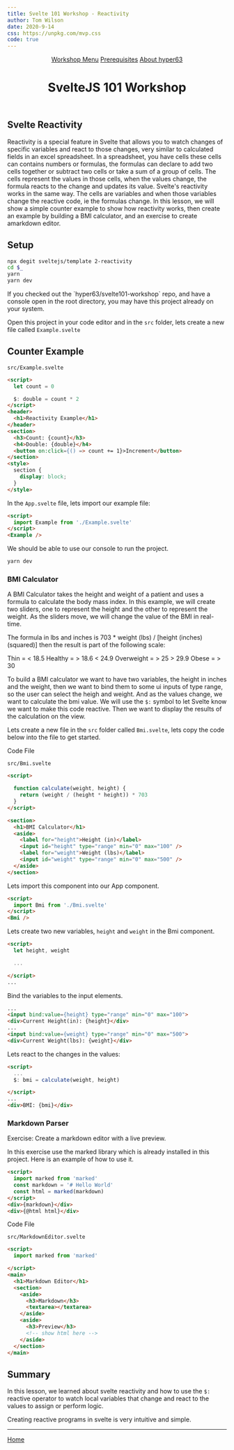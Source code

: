 ```yaml
---
title: Svelte 101 Workshop - Reactivity 
author: Tom Wilson
date: 2020-9-14
css: https://unpkg.com/mvp.css
code: true
---
```


<header>
  <nav>
    <a href="/">Workshop Menu</a>
    <a href="/z-prereqs">Prerequisites</a>
    <a href="/hyper63">About hyper63</a>
  </nav>
  <h1>SvelteJS 101 Workshop</h1>
</header>

<main>

## Svelte Reactivity

Reactivity is a special feature in Svelte that allows you to watch changes of specific variables and react to those changes, very similar to calculated fields in an excel spreadsheet. In a spreadsheet, you have cells these cells can contains numbers or formulas, the formulas can declare to add two cells together or subtract two cells or take a sum of a group of cells. The cells represent the values in those cells, when the values change, the formula reacts to the change and updates its value. Svelte's reactivity works in the same way. The cells are variables and when those variables change the reactive code, ie the formulas change. In this lesson, we will show a simple counter example to show how reactivity works, then create an example by building a BMI calculator, and an exercise to create amarkdown editor. 

## Setup

``` sh
npx degit sveltejs/template 2-reactivity
cd $_
yarn
yarn dev
```

<article><aside>
If you checked out the `hyper63/svelte101-workshop` repo, and have a console open in the root directory, you may have this project already on your system.
</aside></article>

Open this project in your code editor and in the `src` folder, lets create a new file called `Example.svelte` 

## Counter Example

```
src/Example.svelte
```

``` html
<script>
  let count = 0

  $: double = count * 2
</script>
<header>
  <h1>Reactivity Example</h1>
</header>
<section>
  <h3>Count: {count}</h3>
  <h4>Double: {double}</h4>
  <button on:click={() => count += 1}>Increment</button>
</section>
<style>
  section {
    display: block;
  }
</style>
```

In the `App.svelte` file, lets import our example file:

``` html
<script>
  import Example from './Example.svelte'
</script>
<Example />
```

We should be able to use our console to run the project.

``` sh
yarn dev
```

### BMI Calculator

A BMI Calculator takes the height and weight of a patient and uses a formula to calculate the body mass index. In this example, we will create two sliders, one to represent the height and the other to represent the weight. As the sliders move, we will change the value of the BMI in real-time.

The formula in lbs and inches is 703 * weight (lbs) / [height (inches)(squared)] then the result is part of the following scale:

Thin = < 18.5
Healthy = > 18.6 < 24.9
Overweight = > 25 > 29.9
Obese = > 30 

To build a BMI calculator we want to have two variables, the height in inches and the weight, then we want to bind them to some ui inputs of type range, so the user can select the heigh and weight. And as the values change, we want to calculate the bmi value. We will use the `$:` symbol to let Svelte know we want to make this code reactive. Then we want to display the results of the calculation on the view.

Lets create a new file in the `src` folder called `Bmi.svelte`, lets copy the code below into the file to get started.

Code File

``` 
src/Bmi.svelte
```

``` html
<script>

  function calculate(weight, height) {
    return (weight / (height * height)) * 703
  }
</script>

<section>
  <h1>BMI Calculator</h1>
  <aside>
    <label for="height">Height (in)</label>
    <input id="height" type="range" min="0" max="100" />
    <label for="weight">Weight (lbs)</label>
    <input id="weight" type="range" min="0" max="500" />
  </aside>
</section>
```

Lets import this component into our App component.

``` html
<script>
  import Bmi from './Bmi.svelte'
</script>
<Bmi />
```

Lets create two new variables, `height` and `weight` in the Bmi component.

``` html
<script>
  let height, weight

  ...

</script>
...
```

Bind the variables to the input elements.

``` html
...
<input bind:value={height} type="range" min="0" max="100">
<div>Current Height(in): {height}</div>
...
<input bind:value={weight} type="range" min="0" max="500">
<div>Current Weight(lbs): {weight}</div>
```

Lets react to the changes in the values:

``` html
<script>
  ...
  $: bmi = calculate(weight, height)

</script>
...
<div>BMI: {bmi}</div>
```

### Markdown Parser

Exercise: Create a markdown editor with a live preview.

In this exercise use the marked library which is already installed in this project. Here is an example of how to use it.

``` html
<script>
  import marked from 'marked'
  const markdown = '# Hello World'
  const html = marked(markdown)
</script>
<div>{markdown}</div>
<div>{@html html}</div>
```

Code File

```
src/MarkdownEditor.svelte
```

``` html
<script>
  import marked from 'marked'

</script>
<main>
  <h1>Markdown Editor</h1>
  <section>
    <aside>
      <h3>Markdown</h3>
      <textarea></textarea>
    </aside>
    <aside>
      <h3>Preview</h3>
      <!-- show html here -->
    </aside>
  </section>
</main>
```

## Summary

In this lesson, we learned about svelte reactivity and how to use the `$:` reactive operator to watch local variables that change and react to the values to assign or perform logic.

Creating reactive programs in svelte is very intuitive and simple.

---

[Home](/)

</main>
